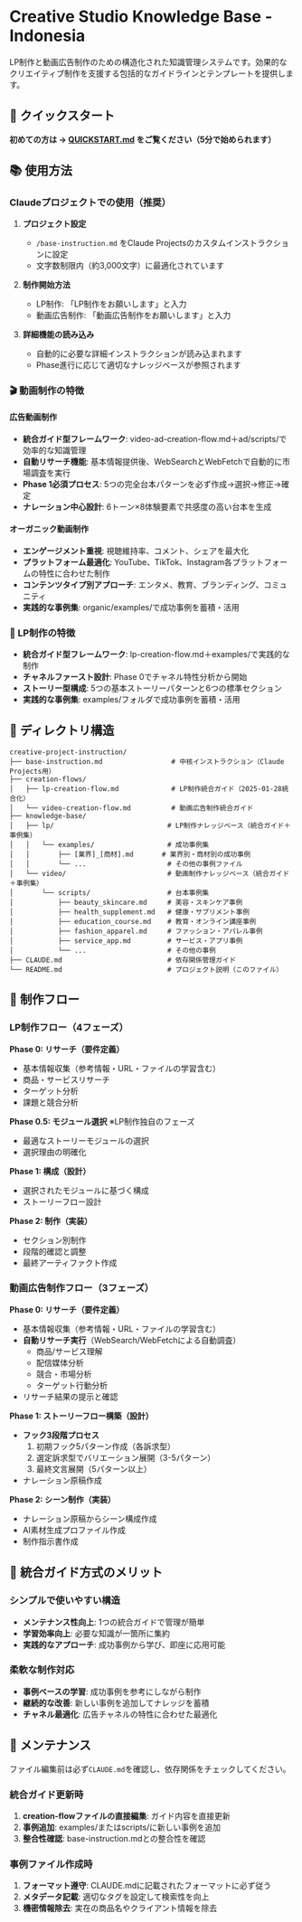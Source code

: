 # Creative Studio Knowledge Base - Indonesia

LP制作と動画広告制作のための構造化された知識管理システムです。効果的なクリエイティブ制作を支援する包括的なガイドラインとテンプレートを提供します。

## 🚀 クイックスタート

**初めての方は → [QUICKSTART.md](QUICKSTART.md) をご覧ください（5分で始められます）**

## 📚 使用方法

### Claudeプロジェクトでの使用（推奨）

1. **プロジェクト設定**
   - `/base-instruction.md` をClaude Projectsのカスタムインストラクションに設定
   - 文字数制限内（約3,000文字）に最適化されています

2. **制作開始方法**
   - LP制作: 「LP制作をお願いします」と入力
   - 動画広告制作: 「動画広告制作をお願いします」と入力

3. **詳細機能の読み込み**
   - 自動的に必要な詳細インストラクションが読み込まれます
   - Phase進行に応じて適切なナレッジベースが参照されます

### 🎬 動画制作の特徴

#### 広告動画制作
- **統合ガイド型フレームワーク**: video-ad-creation-flow.md＋ad/scripts/で効率的な知識管理
- **自動リサーチ機能**: 基本情報提供後、WebSearchとWebFetchで自動的に市場調査を実行
- **Phase 1必須プロセス**: 5つの完全台本パターンを必ず作成→選択→修正→確定
- **ナレーション中心設計**: 6トーン×8体験要素で共感度の高い台本を生成

#### オーガニック動画制作
- **エンゲージメント重視**: 視聴維持率、コメント、シェアを最大化
- **プラットフォーム最適化**: YouTube、TikTok、Instagram各プラットフォームの特性に合わせた制作
- **コンテンツタイプ別アプローチ**: エンタメ、教育、ブランディング、コミュニティ
- **実践的な事例集**: organic/examples/で成功事例を蓄積・活用

### 📄 LP制作の特徴

- **統合ガイド型フレームワーク**: lp-creation-flow.md＋examples/で実践的な制作
- **チャネルファースト設計**: Phase 0でチャネル特性分析から開始
- **ストーリー型構成**: 5つの基本ストーリーパターンと6つの標準セクション
- **実践的な事例集**: examples/フォルダで成功事例を蓄積・活用


## 📂 ディレクトリ構造

```
creative-project-instruction/
├── base-instruction.md                 # 中核インストラクション（Claude Projects用）
├── creation-flows/
│   ├── lp-creation-flow.md             # LP制作統合ガイド（2025-01-28統合化）
│   └── video-creation-flow.md          # 動画広告制作統合ガイド
├── knowledge-base/
│   ├── lp/                            # LP制作ナレッジベース（統合ガイド＋事例集）
│   │   └── examples/                  # 成功事例集
│   │       ├── [業界]_[商材].md       # 業界別・商材別の成功事例
│   │       └── ...                    # その他の事例ファイル
│   └── video/                         # 動画制作ナレッジベース（統合ガイド＋事例集）
│       └── scripts/                   # 台本事例集
│           ├── beauty_skincare.md     # 美容・スキンケア事例
│           ├── health_supplement.md   # 健康・サプリメント事例
│           ├── education_course.md    # 教育・オンライン講座事例
│           ├── fashion_apparel.md     # ファッション・アパレル事例
│           ├── service_app.md         # サービス・アプリ事例
│           └── ...                    # その他の事例
├── CLAUDE.md                          # 依存関係管理ガイド
└── README.md                          # プロジェクト説明（このファイル）
```

## 🚀 制作フロー

### LP制作フロー（4フェーズ）

**Phase 0: リサーチ（要件定義）**
- 基本情報収集（参考情報・URL・ファイルの学習含む）
- 商品・サービスリサーチ
- ターゲット分析
- 課題と競合分析

**Phase 0.5: モジュール選択** ※LP制作独自のフェーズ
- 最適なストーリーモジュールの選択
- 選択理由の明確化

**Phase 1: 構成（設計）**
- 選択されたモジュールに基づく構成
- ストーリーフロー設計

**Phase 2: 制作（実装）**
- セクション別制作
- 段階的確認と調整
- 最終アーティファクト作成

### 動画広告制作フロー（3フェーズ）

**Phase 0: リサーチ（要件定義）**
- 基本情報収集（参考情報・URL・ファイルの学習含む）
- **自動リサーチ実行**（WebSearch/WebFetchによる自動調査）
  - 商品/サービス理解
  - 配信媒体分析
  - 競合・市場分析
  - ターゲット行動分析
- リサーチ結果の提示と確認

**Phase 1: ストーリーフロー構築（設計）**
- **フック3段階プロセス**
  1. 初期フック5パターン作成（各訴求型）
  2. 選定訴求型でバリエーション展開（3-5パターン）
  3. 最終文言展開（5パターン以上）
- ナレーション原稿作成

**Phase 2: シーン制作（実装）**
- ナレーション原稿からシーン構成作成
- AI素材生成プロファイル作成
- 制作指示書作成

## 🚀 統合ガイド方式のメリット

### シンプルで使いやすい構造
- **メンテナンス性向上**: 1つの統合ガイドで管理が簡単
- **学習効率向上**: 必要な知識が一箇所に集約
- **実践的なアプローチ**: 成功事例から学び、即座に応用可能

### 柔軟な制作対応
- **事例ベースの学習**: 成功事例を参考にしながら制作
- **継続的な改善**: 新しい事例を追加してナレッジを蓄積
- **チャネル最適化**: 広告チャネルの特性に合わせた最適化

## 🔧 メンテナンス

ファイル編集前は必ず`CLAUDE.md`を確認し、依存関係をチェックしてください。

### 統合ガイド更新時
1. **creation-flowファイルの直接編集**: ガイド内容を直接更新
2. **事例追加**: examples/またはscripts/に新しい事例を追加
3. **整合性確認**: base-instruction.mdとの整合性を確認

### 事例ファイル作成時
1. **フォーマット遵守**: CLAUDE.mdに記載されたフォーマットに必ず従う
2. **メタデータ記載**: 適切なタグを設定して検索性を向上
3. **機密情報除去**: 実在の商品名やクライアント情報を除去
